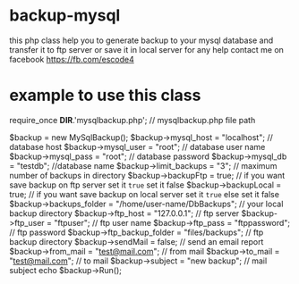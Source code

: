 # backup-mysql
this php class help you to generate backup to your mysql database and transfer it to ftp server or save it in local server
for any help contact me on facebook https://fb.com/escode4




 # example to use this class
 
  require_once __DIR__.'mysqlbackup.php'; // mysqlbackup.php file path
  
  $backup = new MySqlBackup();
  $backup->mysql_host = "localhost"; // database host
  $backup->mysql_user = "root"; // database user name
  $backup->mysql_pass = "root"; // database password
  $backup->mysql_db = "testdb"; //database name
  $backup->limit_backups = "3"; // maximum number of backups in directory
  $backup->backupFtp = true; // if you want save backup on ftp server set it `true` set it false
  $backup->backupLocal = true; // if you want save backup on local server set it `true` else set it false
  $backup->backups_folder = "/home/user-name/DbBackups"; // your local backup directory
  $backup->ftp_host = "127.0.0.1";  // ftp server
  $backup->ftp_user = "ftpuser"; // ftp user name
  $backup->ftp_pass = "ftppassword"; // ftp password
  $backup->ftp_backup_folder = "files/backups"; // ftp backup directory
  $backup->sendMail = false; // send an email report
  $backup->from_mail = "test@mail.com"; // from mail
  $backup->to_mail = "test@mail.com"; // to mail
  $backup->subject = "new backup"; // mail subject
  echo $backup->Run();

